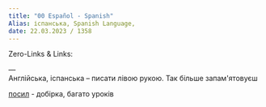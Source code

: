 ```yaml
---
title: "00 Español - Spanish"
Alias: іспанська, Spanish Language,
date: 22.03.2023 / 1358  
---
```

Zero-Links & Links:  


—  
Англійська, іспанська – писати лівою рукою. Так більше запам'ятовуєш

[посил](https://youtube.com/playlist?list=PLmCjHvvYpNqb8tiywUv0QPlN30dPFW6yq) - добірка, багато уроків
